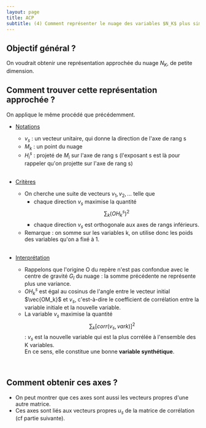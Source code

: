 ```yaml
---
layout: page
title: ACP
subtitle: (4) Comment représenter le nuage des variables $N_K$ plus simplement ? 
---
```


## Objectif général ? 

On voudrait obtenir une représentation approchée du nuage $N_K$, de petite dimension. 

##  Comment trouver cette représentation approchée ? 

On applique le même procédé que précédemment. 

* <u>Notations</u>
  * $v_s$ : un vecteur unitaire, qui donne la direction de l'axe de rang s
  * $M_k$ : un point du nuage
  * $H^s_i$ : projeté de $M_i$ sur l'axe de rang s (l'exposant s est là pour rappeler qu'on projette sur l'axe de rang s) <br/><br/>

* <u>Critères</u>
  * On cherche une suite de vecteurs $v_1, v_2, ...$ telle que 
    * chaque direction $v_s$ maximise la quantité $$\sum_k (OH^s_k)^2$$ 
    * chaque direction $v_s$ est orthogonale aux axes de rangs inférieurs.  
  * Remarque : on somme sur les variables k, on utilise donc les poids des variables qu'on a fixé à 1. <br/><br/> 
  
* <u>Interprétation</u>
  * Rappelons que l'origine O du repère n'est pas confondue avec le centre de gravité $G_I$ du nuage : la somme précédente ne représente plus une variance.  
  * $OH^s_k$ est égal au cosinus de l'angle entre le vecteur initial $\vec{OM_k}$ et $v_s$, c'est-à-dire le coefficient de corrélation entre la variable initiale et la nouvelle variable.   
  * La variable $v_s$ maximise la quantité 
  $$\sum_k [corr(v_s,vark)]^2$$ : 
  $v_s$ est la nouvelle variable qui est la plus corrélée à l'ensemble des K variables.  
    En ce sens, elle constitue une bonne **variable synthétique**.   
    
<br/> 

## Comment obtenir ces axes ? 

* On peut montrer que ces axes sont aussi les vecteurs propres d'une autre matrice. 
* Ces axes sont liés aux vecteurs propres $u_s$ de la matrice de corrélation (cf partie suivante). 
 
